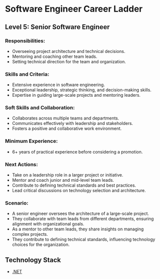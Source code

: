 # Software Engineer Career Ladder

## Level 5: Senior Software Engineer

### Responsibilities:
- Overseeing project architecture and technical decisions.
- Mentoring and coaching other team leads.
- Setting technical direction for the team and organization.

### Skills and Criteria:
- Extensive experience in software engineering.
- Exceptional leadership, strategic thinking, and decision-making skills.
- Expertise in guiding large-scale projects and mentoring leaders.

### Soft Skills and Collaboration:
- Collaborates across multiple teams and departments.
- Communicates effectively with leadership and stakeholders.
- Fosters a positive and collaborative work environment.

<!-- ### Minimum Duration: -->
### Minimum Experience:
<!-- - Typically, 6+ years of experience as a mid-level engineer before moving to a senior role. -->
- 6+ years of practical experience before considering a promotion.

### Next Actions:
- Take on a leadership role in a larger project or initiative.
- Mentor and coach junior and mid-level team leads.
- Contribute to defining technical standards and best practices.
- Lead critical discussions on technology selection and architecture.

### Scenario:
- A senior engineer oversees the architecture of a large-scale project.
- They collaborate with team leads from different departments, ensuring alignment with organizational goals.
- As a mentor to other team leads, they share insights on managing complex projects.
- They contribute to defining technical standards, influencing technology choices for the organization.


## Technology Stack
- [.NET](Technology%20Stack/.Net/Level%205.md)
